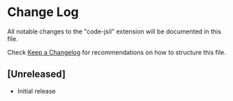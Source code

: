 # Change Log
All notable changes to the "code-jsil" extension will be documented in this file.

Check [Keep a Changelog](http://keepachangelog.com/) for recommendations on how to structure this file.

## [Unreleased]
- Initial release